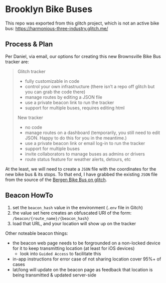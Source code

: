 # Brooklyn Bike Buses #

This repo was exported from this glitch project, which is not an active bike bus:
https://harmonious-three-industry.glitch.me/

## Process & Plan ##

Per Daniel, via email, our options for creating this new Brownsville Bike Bus tracker are:

> Glitch tracker
> - fully customizable in code
> - control your own infrastructure (there isn’t a repo off glitch but you can grab the code there)
> - manage routes by editing a JSON file
> - use a private beacon link to run the tracker
> - support for multiple buses, requires editing html
> 
> New tracker
> - no code
> - manage routes on a dashboard (temporarily, you still need to edit JSON. Happy to do this for you in the meantime.)
> - use a private beacon link or email log-in to run the tracker
> - support for multiple buses
> - invite collaborators to manage buses as admins or drivers
> - route status feature for weather alerts, detours, etc

At the least, we will need to create a `JSON` file with the coordinates for the new bike bus & its stops. To that end, I have grabbed the existing `JSON` file from the source of the [Bergen Bike Bus on glitch](https://glitch.com/~bergenbikebus).

## Beacon HowTo ##

1. set the `beacon_hash` value in the environment (`.env` file in Gitch)
2. the value set here creates an obfuscated URI of the form: `/beacon/{route_name}/{beacon_hash}`
3. load that URL, and your location will show up on the tracker

Other noteable beacon things:

* the beacon web page needs to be forgrounded on a non-locked device for it to keep transmitting location (at least for iOS devices)
    - look into `Guided Access` to facilitate this
* in-app instructions for error case of not sharing location cover 95%+ of cases
* lat/long will update on the beacon page as feedback that location is being transmitted & updated server-side

